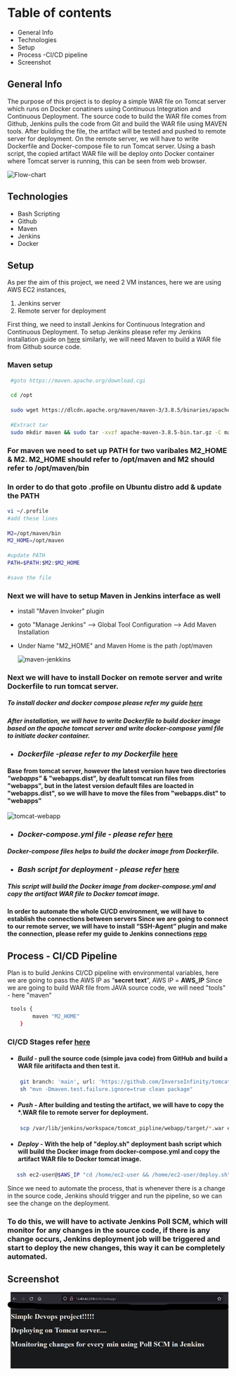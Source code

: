 # Table of contents

- General Info
- Technologies
- Setup
- Process -CI/CD pipeline
- Screenshot


## General Info

The purpose of this project is to deploy a simple WAR file on Tomcat server which runs on Docker conatiners using Continuous Integration and Continuous Deployment.
The source code to build the WAR file comes from Github, Jenkins pulls the code from Git and build the WAR file using MAVEN tools. After building the file, the artifact will be tested and pushed to remote server for deployment. On the remote server, we will have to write Dockerfile and Docker-compose file to run Tomcat server. Using a bash script, the copied artifact WAR file will be deploy onto Docker container where Tomcat server is running, this can be seen from web browser.


![Flow-chart](https://user-images.githubusercontent.com/98486154/160717376-cf5c3808-6aff-4618-86fa-884dd7c1e001.jpg)

## Technologies

- Bash Scripting
- Github
- Maven
- Jenkins
- Docker

 
## Setup

As per the aim of this project, we need 2 VM instances, here we are using AWS EC2 instances,
1. Jenkins server
2. Remote server for deployment 

First thing, we need to install Jenkins for Continuous Integration and Continuous Deployment. To setup Jenkins please refer my Jenkins installation guide on [here](https://github.com/nav-InverseInfinity/Jenkins-setup)
similarly, we will need Maven to build a WAR file from Github source code.

### Maven setup 

```sh
 #goto https://maven.apache.org/download.cgi

 cd /opt

 sudo wget https://dlcdn.apache.org/maven/maven-3/3.8.5/binaries/apache-maven-3.8.5-bin.tar.gz

 #Extract tar 
 sudo mkdir maven && sudo tar -xvzf apache-maven-3.8.5-bin.tar.gz -C maven
```
### For maven we need to set up PATH for two varibales M2_HOME & M2. M2_HOME should refer to /opt/maven and M2 should refer to /opt/maven/bin
### In order to do that goto .profile on Ubuntu distro add & update the PATH
```sh
vi ~/.profile 
#add these lines

M2=/opt/maven/bin
M2_HOME=/opt/maven

#update PATH
PATH=$PATH:$M2:$M2_HOME

#save the file

```
### Next we will have to setup Maven in Jenkins interface as well 
- install "Maven Invoker" plugin 
- goto "Manage Jenkins" --> Global Tool Configuration --> Add Maven Installation
- Under Name "M2_HOME" and Maven Home is the path /opt/maven

	![maven-jenkkins](https://user-images.githubusercontent.com/98486154/160714039-4ee35e62-12ee-4b97-9973-448aac963444.jpg)


### Next we will have to install Docker on remote server and write Dockerfile to run tomcat server.
##### To install docker and docker compose please refer my guide [here](https://github.com/nav-InverseInfinity/docker-setup)
##### After installation, we will have to write Dockerfile to build docker image based on the apache tomcat server and write docker-compose yaml file to initiate docker container.

- ### *Dockerfile -please refer to my Dockerfile* [here](https://github.com/nav-InverseInfinity/Jenkins-tomcat-deployment/blob/main/Dockerfile) 	
	
 #### Base from tomcat server, however the latest version have two directories *"webapps"* & "webapps.dist", by deafult tomcat run files from "webapps", but in the latest version default files are loacted in "webapps.dist", so we will have to move the files from "webapps.dist" to "webapps"

![tomcat-webapp](https://user-images.githubusercontent.com/98486154/160714443-98c34e5a-fa44-4e6b-8f9d-ef3de879d9b9.jpg)


- ### *Docker-compose.yml file - please refer* [here](https://github.com/nav-InverseInfinity/Jenkins-tomcat-deployment/blob/main/docker-compose.yml)
 ##### Docker-compose files helps to build the docker image from Dockerfile. 

- ### *Bash script for deployment - please refer* [here](https://github.com/nav-InverseInfinity/Jenkins-tomcat-deployment/blob/main/deploy.sh)
 ##### This script will build the Docker image from docker-compose.yml and copy the artifact WAR file to Docker tomcat image.




#### In order to automate the whole CI/CD environment, we will have to establish the connections between servers  Since we are going to connect to our remote server, we will have to install “**SSH-Agent**” plugin and make the connection, please refer my guide to Jenkins connections [repo](https://github.com/nav-InverseInfinity/Jenkins-setup)



## Process - CI/CD Pipeline

Plan is to build Jenkins CI/CD pipeline with environmental variables, here we are going to pass the AWS IP as “**secret text**”, AWS IP = **AWS_IP**
Since we are going to build WAR file from JAVA source code, we will need "tools" - here "maven"
```sh
 tools {
        maven "M2_HOME"
    }
``` 

### CI/CD Stages refer [here](https://github.com/nav-InverseInfinity/Jenkins-tomcat-deployment/blob/main/Jenkins_pipeline)


- #### *Build* - pull the source code (simple java code) from GitHub and build a WAR file aritifacta and then test it.
```sh
	git branch: 'main', url: 'https://github.com/InverseInfinity/tomcat_test.git'
	sh "mvn -Dmaven.test.failure.ignore=true clean package"
```
- #### *Push* - After building and testing the artifact, we will have to copy the *.WAR file to remote server for deployment.

```sh
	scp /var/lib/jenkins/workspace/tomcat_pipline/webapp/target/*.war ec2-user@$AWS_IP:~/
```	
- #### *Deploy* - With the help of "deploy.sh" deployment bash script which will build the Docker image from docker-compose.yml and copy the artifact WAR file to Docker tomcat image.

```sh
   ssh ec2-user@$AWS_IP "cd /home/ec2-user && /home/ec2-user/deploy.sh"
```

Since we need to automate the process, that is whenever there is a change in the source code, Jenkins should trigger and run the pipeline, so we can see the change on the deployment. 
### To do this, we will have to activate Jenkins Poll SCM, which will monitor for any changes in the source code, if there is any change occurs, Jenkins deployment job will be triggered and start to deploy the new changes, this way it can be completely automated.


## Screenshot


![](Deployment_screenshot.jpg)
